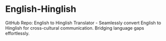 # English-Hinglish
GitHub Repo: English to Hinglish Translator - Seamlessly convert English to Hinglish for cross-cultural communication. Bridging language gaps effortlessly.
